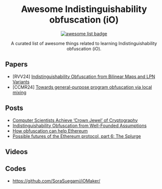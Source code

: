 <div align="center">
  <h1 align="center">Awesome Indistinguishability obfuscation (iO)</h1>
  <p align="center">
    <a href="https://github.com/sindresorhus/awesome">
      <img alt="awesome list badge" src="https://cdn.rawgit.com/sindresorhus/awesome/d7305f38d29fed78fa85652e3a63e154dd8e8829/media/badge.svg">
    </a>
  </p>

  <p align="center"> A curated list of awesome things related to learning Indistinguishability obfuscation (iO).</p>
</div>

## Papers

- [RVV24] [Indistinguishability Obfuscation from Bilinear Maps and LPN Variants](https://eprint.iacr.org/2024/856)
- [CCMR24] [Towards general-purpose program obfuscation via local mixing](https://eprint.iacr.org/2024/006)

## Posts
- [Computer Scientists Achieve ‘Crown Jewel’ of Cryptography](https://www.quantamagazine.org/computer-scientists-achieve-crown-jewel-of-cryptography-20201110/)
- [Indistinguishability Obfuscation from Well-Founded Assumptions](https://cacm.acm.org/research-highlights/indistinguishability-obfuscation-from-well-founded-assumptions/)
- [How obfuscation can help Ethereum](https://ethresear.ch/t/how-obfuscation-can-help-ethereum/7380)
- [Possible futures of the Ethereum protocol, part 6: The Splurge](https://vitalik.eth.limo/general/2024/10/29/futures6.html)


## Videos

## Codes
- https://github.com/SoraSuegami/iOMaker/
